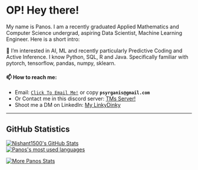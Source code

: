 # OP! Hey there!

My name is Panos. I am a recently graduated Applied Mathematics and Computer Science undergrad, aspiring Data Scientist, Machine Learning Engineer. Here is a short intro:

👀 I’m interested in AI, ML and recently particularly Predictive Coding and Active Inference. I know Python, SQL, R and Java. Specifically familiar with pytorch, tensorflow, pandas, numpy, sklearn.
#### 📫 How to reach me:
- Email: [`Click To Email Me!`](mailto:psyrganis@gmail.com) or copy **`psyrganis@gmail.com`**
- Or Contact me in this discord server: [TMs Server!](https://discord.gg/5Sp4nuBz)
- Shoot me a DM on LinkedIn: [My LinkyDinky](https://www.linkedin.com/in/panossyr)


---
## GitHub Statistics
[![Nishant1500's GitHub Stats](https://github-readme-stats.vercel.app/api?username=psyrgkan&show_icons=true&theme=radical)](https://github.com/psyrgkan?tab=overview)
<br>
<a href="https://github.com/psyrgkan?tab=overview">
<img align="center" alt="Panos's most used languages" src="https://github-readme-stats.vercel.app/api/top-langs/?username=psyrgkan&layout=compact&langs_count=9&theme=radical&exclude_repo=Optifine-Mod-Coder-Pack-1.16.1,Projects"/>
<p><img align="center" src="https://github-readme-streak-stats.herokuapp.com/?user=psyrgkan&theme=radical" alt="More Panos Stats" /></p>
</a>
